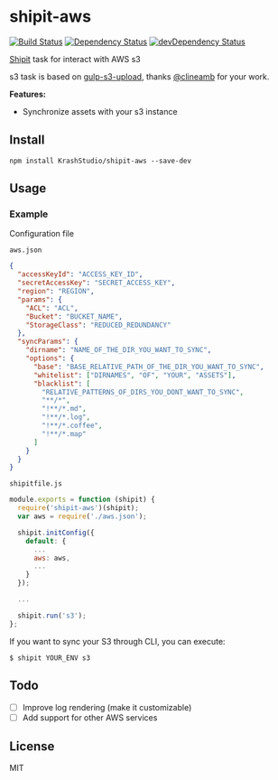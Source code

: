 # shipit-aws

[![Build Status](https://travis-ci.org/KrashStudio/shipit-aws.svg?branch=master)](https://travis-ci.org/KrashStudio/shipit-aws)
[![Dependency Status](https://david-dm.org/KrashStudio/shipit-aws.svg?theme=shields.io)](https://david-dm.org/KrashStudio/shipit-aws)
[![devDependency Status](https://david-dm.org/KrashStudio/shipit-aws/dev-status.svg?theme=shields.io)](https://david-dm.org/KrashStudio/shipit-aws#info=devDependencies)

[Shipit](https://github.com/shipitjs/shipit) task for interact with AWS s3

s3 task is based on [gulp-s3-upload](https://github.com/clineamb/gulp-s3-upload), thanks [@clineamb](https://github.com/clineamb/) for your work.

**Features:**

- Synchronize assets with your s3 instance

## Install

```
npm install KrashStudio/shipit-aws --save-dev
```

## Usage

### Example

Configuration file

`aws.json`
```json
{
  "accessKeyId": "ACCESS_KEY_ID",
  "secretAccessKey": "SECRET_ACCESS_KEY",
  "region": "REGION",
  "params": {
    "ACL": "ACL",
    "Bucket": "BUCKET_NAME",
    "StorageClass": "REDUCED_REDUNDANCY"
  },
  "syncParams": {
    "dirname": "NAME_OF_THE_DIR_YOU_WANT_TO_SYNC",
    "options": {
      "base": "BASE_RELATIVE_PATH_OF_THE_DIR_YOU_WANT_TO_SYNC",
      "whitelist": ["DIRNAMES", "OF", "YOUR", "ASSETS"],
      "blacklist": [
        "RELATIVE_PATTERNS_OF_DIRS_YOU_DONT_WANT_TO_SYNC",
        "**/*",
        "!**/*.md",
        "!**/*.log",
        "!**/*.coffee",
        "!**/*.map"
      ]
    }
  }
}
```

`shipitfile.js`
```js
module.exports = function (shipit) {
  require('shipit-aws')(shipit);
  var aws = require('./aws.json');

  shipit.initConfig({
    default: {
      ...
      aws: aws,
      ...
    }
  });

  ...

  shipit.run('s3');
};
```

If you want to sync your S3 through CLI, you can execute:

`$ shipit YOUR_ENV s3`

## Todo

+ [ ] Improve log rendering (make it customizable)
+ [ ] Add support for other AWS services

## License

MIT
